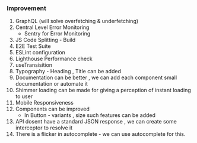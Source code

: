 ### Improvement

1. GraphQL (will solve overfetching & underfetching)
2. Central Level Error Monitoring
    - Sentry for Error Monitoring
3. JS Code Splitting - Build
4. E2E Test Suite
5. ESLint configuration
6. Lighthouse Performance check
7. useTransisition
8. Typography - Heading , Title can be added
9. Documentation can be better , we can add each component small documentation or automate it
10. Shimmer loading can be made for giving a perception of instant loading to user
11. Mobile Responsiveness
12. Components can be improved
    - In Button - variants , size such features can be added
13. API dosent have a standard JSON response , we can create some interceptor to resolve it 
14. There is a flicker in autocomplete - we can use autocomplete for this.